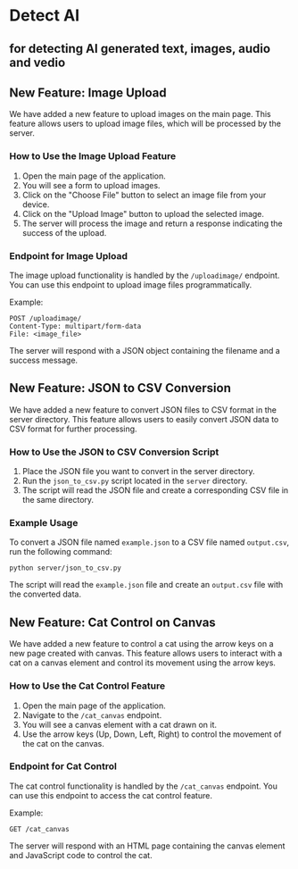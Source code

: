 # Detect AI
## for detecting AI generated text, images, audio and vedio

## New Feature: Image Upload

We have added a new feature to upload images on the main page. This feature allows users to upload image files, which will be processed by the server.

### How to Use the Image Upload Feature

1. Open the main page of the application.
2. You will see a form to upload images.
3. Click on the "Choose File" button to select an image file from your device.
4. Click on the "Upload Image" button to upload the selected image.
5. The server will process the image and return a response indicating the success of the upload.

### Endpoint for Image Upload

The image upload functionality is handled by the `/uploadimage/` endpoint. You can use this endpoint to upload image files programmatically.

Example:
```
POST /uploadimage/
Content-Type: multipart/form-data
File: <image_file>
```

The server will respond with a JSON object containing the filename and a success message.

## New Feature: JSON to CSV Conversion

We have added a new feature to convert JSON files to CSV format in the server directory. This feature allows users to easily convert JSON data to CSV format for further processing.

### How to Use the JSON to CSV Conversion Script

1. Place the JSON file you want to convert in the server directory.
2. Run the `json_to_csv.py` script located in the `server` directory.
3. The script will read the JSON file and create a corresponding CSV file in the same directory.

### Example Usage

To convert a JSON file named `example.json` to a CSV file named `output.csv`, run the following command:
```
python server/json_to_csv.py
```

The script will read the `example.json` file and create an `output.csv` file with the converted data.

## New Feature: Cat Control on Canvas

We have added a new feature to control a cat using the arrow keys on a new page created with canvas. This feature allows users to interact with a cat on a canvas element and control its movement using the arrow keys.

### How to Use the Cat Control Feature

1. Open the main page of the application.
2. Navigate to the `/cat_canvas` endpoint.
3. You will see a canvas element with a cat drawn on it.
4. Use the arrow keys (Up, Down, Left, Right) to control the movement of the cat on the canvas.

### Endpoint for Cat Control

The cat control functionality is handled by the `/cat_canvas` endpoint. You can use this endpoint to access the cat control feature.

Example:
```
GET /cat_canvas
```

The server will respond with an HTML page containing the canvas element and JavaScript code to control the cat.
